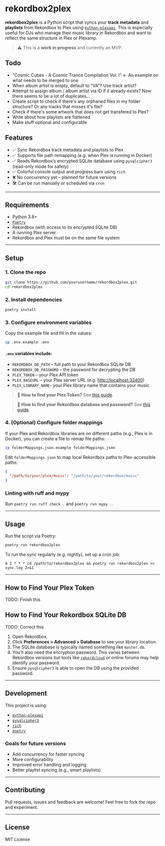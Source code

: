 # rekordbox2plex

**rekordbox2plex** is a Python script that syncs your **track metadata** and **playlists** from Rekordbox to Plex using [`python-plexapi`](https://github.com/pkkid/python-plexapi). This is especially useful for DJs who manage their music library in Rekordbox and want to reflect the same structure in Plex or Plexamp.

> ⚠️ This is a **work in progress** and currently an MVP.

## Todo
- "Cosmic Cubes - A Cosmic Trance Compilation Vol. I" <- An example on what needs to be merged to one
- When album artist is empty, default to "VA"? Use track artist?
- Attempt to assign album / album artist via ID if it already exists? Now there seems to be a lot of duplicates...
- Create script to check if there's any orphaned files in my folder structure? Or any tracks that misses it's file?
- Check if there's some artwork that does not get transfered to Plex?
- Write about how playlists are flattened
- Make stuff optional and configurable

## Features

* ✅ Sync Rekordbox track metadata and playlists to Plex
* ✅ Supports file path remapping (e.g. when Plex is running in Docker)
* ✅ Reads Rekordbox’s encrypted SQLite database using `pysqlcipher3` (read-only mode for safety)
* ✅ Colorful console output and progress bars using `rich`
* ❌ No concurrency yet – planned for future versions
* 🛠️ Can be run manually or scheduled via `cron`

---

## Requirements

* Python 3.8+
* [`Poetry`](https://python-poetry.org/)
* Rekordbox (with access to its encrypted SQLite DB)
* A running Plex server
* Rekordbox and Plex must be on the same file system

---

## Setup

### 1. Clone the repo

```bash
git clone https://github.com/yourusername/rekordbox2plex.git
cd rekordbox2plex
```

### 2. Install dependencies

```bash
poetry install
```

### 3. Configure environment variables

Copy the example file and fill in the values:

```bash
cp .env.example .env
```

#### `.env` variables include:

* `REKORDBOX_DB_PATH` – full path to your Rekordbox SQLite DB
* `REKORDBOX_DB_PASSWORD` – the password for decrypting the DB
* `PLEX_TOKEN` – your Plex API token
* `PLEX_BASEURL` – your Plex server URL (e.g. [http://localhost:32400](http://localhost:32400))
* `PLEX_LIBRARY_NAME`- your Plex library name that contains your music

> 🔐 **How to find your Plex Token?**
> See [this guide](#how-to-find-your-plex-token).

> 🔐 **How to find your Rekordbox database and password?**
> See [this guide](#how-to-find-your-rekordbox-sqlite-db).

### 4. (Optional) Configure folder mappings

If your Plex and Rekordbox libraries are on different paths (e.g., Plex is in Docker), you can create a file to remap file paths:

```bash
cp folderMappings.json.example folderMappings.json
```

Edit `folderMappings.json` to map local Rekordbox paths to Plex-accessible paths:

```json
{
  "/path/to/your/plex/music": "/path/to/your/rekordbox/music"
}
```

### Linting with ruff and mypy
Run `poetry run ruff check .` and `poetry run mypy .`.

---

## Usage

Run the script via Poetry:

```bash
poetry run rekordbox2plex
```

To run the sync regularly (e.g. nightly), set up a cron job:

```cron
0 2 * * * cd /path/to/rekordbox2plex && poetry run rekordbox2plex >> sync.log 2>&1
```

---

## How to Find Your Plex Token

TODO: Finish this

## How to Find Your Rekordbox SQLite DB

TODO: Correct this

1. Open Rekordbox.
2. Click **Preferences > Advanced > Database** to see your library location.
3. The SQLite database is typically named something like `master.db`.
4. You’ll also need the encryption password. This varies between Rekordbox versions but tools like [`rekordcloud`](https://rekord.cloud/) or online forums may help identify your password.
5. Ensure `pysqlcipher3` is able to open the DB using the provided password.

---

## Development

This project is using:

* [`python-plexapi`](https://github.com/pkkid/python-plexapi)
* [`pysqlcipher3`](https://pypi.org/project/pysqlcipher3/)
* [`rich`](https://github.com/Textualize/rich)
* [`poetry`](https://python-poetry.org/)

### Goals for future versions

* Add concurrency for faster syncing
* More configurability
* Improved error handling and logging
* Better playlist syncing (e.g., smart playlists)

---

## Contributing

Pull requests, issues and feedback are welcome! Feel free to fork the repo and experiment.

---

## License

MIT License
